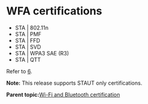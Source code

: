 # WFA certifications

-   STA \| 802.11n
-   STA \| PMF
-   STA \| FFD
-   STA \| SVD
-   STA \| WPA3 SAE \(R3\)
-   STA \| QTT

Refer to [6](references.md#item_tn00066).

**Note:** This release supports STAUT only certifications.

**Parent topic:**[Wi-Fi and Bluetooth certification](../topics/wi-fi_and_bluetooth_certification_01.md)

